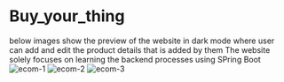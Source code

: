 # Buy_your_thing
below images show the preview of the website in dark mode where user can add and edit the product details that is added by them 
The website solely focuses on learning the backend processes using SPring Boot
![ecom-1](https://github.com/user-attachments/assets/c0df5220-0fff-4368-ba54-11cca11c4a67)
![ecom-2](https://github.com/user-attachments/assets/0800cf69-2f16-4513-9ee6-bcda6c699b98)
![ecom-3](https://github.com/user-attachments/assets/8bf31333-65c8-4233-8b6b-4a0abee1ff12)
